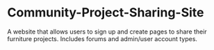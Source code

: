 Community-Project-Sharing-Site
==============================

A website that allows users to sign up and create pages to share their furniture projects. Includes forums and admin/user account types.
